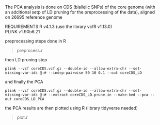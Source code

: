 The PCA analysis is done on CDS (biallelic SNPs) of the core genome (with an additional setp of LD pruning for the preprocessing of the data), aligned on 26695 reference genome

REQUIREMENTS
R v4.1.3 (use the library vcfR v1.13.0)  
PLINK v1.90b6.21  

preprocessing steps done in R
> preprocess.r

then LD pruning step
```
plink --vcf coreCDS.vcf.gz --double-id --allow-extra-chr --set-missing-var-ids @:# --indep-pairwise 50 10 0.1 --out coreCDS_LD
```

and finally the PCA
```
plink --vcf coreCDS.vcf.gz --double-id --allow-extra-chr --set-missing-var-ids @:# --extract coreCDS_LD.prune.in --make-bed --pca --out coreCDS_LD_PCA
```

the PCA results are then plotted using R (library tidyverse needed)
> plot.r